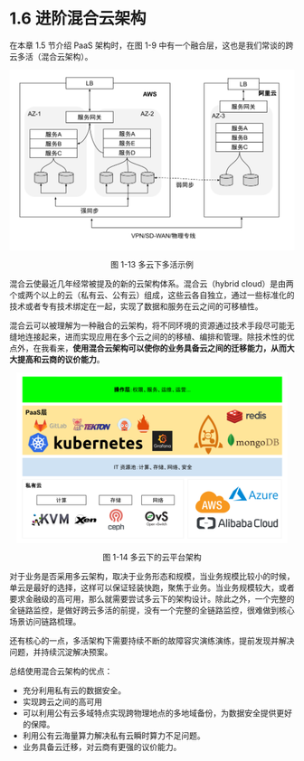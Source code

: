 # 1.6 进阶混合云架构

在本章 1.5 节介绍 PaaS 架构时，在图 1-9 中有一个融合层，这也是我们常谈的跨云多活（混合云架构）。

<div  align="center">
	<img src="../assets/az.svg" width = "520"  align=center />
	<p>图 1-13 多云下多活示例</p>
</div>


混合云使最近几年经常被提及的新的云架构体系。混合云（hybrid cloud）是由两个或两个以上的云（私有云、公有云）组成，这些云各自独立，通过一些标准化的技术或者专有技术绑定在一起，实现了数据和服务在云之间的可移植性。

混合云可以被理解为一种融合的云架构，将不同环境的资源通过技术手段尽可能无缝地连接起来，进而实现应用在多个云之间的的移植、编排和管理。除技术性的优点外，在我看来，**使用混合云架构可以使你的业务具备云之间的迁移能力，从而大大提高和云商的议价能力**。


<div  align="center">
	<img src="../assets/hybrid-cloud.svg" width = "480"  align=center />
	<p>图 1-14 多云下的云平台架构</p>
</div>


对于业务是否采用多云架构，取决于业务形态和规模，当业务规模比较小的时候，单云是最好的选择，这样可以保证轻装快跑，聚焦于业务。当业务规模较大，或者要求金融级的高可用，那么就需要尝试多云下的架构设计。除此之外，一个完整的全链路监控，是做好跨云多活的前提，没有一个完整的全链路监控，很难做到核心场景访问链路梳理。

还有核心的一点，多活架构下需要持续不断的故障容灾演练演练，提前发现并解决问题，并持续沉淀解决预案。

总结使用混合云架构的优点：

- 充分利用私有云的数据安全。
- 实现跨云之间的高可用
- 可以利用公有云多域特点实现跨物理地点的多地域备份，为数据安全提供更好的保障。
- 利用公有云海量算力解决私有云瞬时算力不足问题。
- 业务具备云迁移，对云商有更强的议价能力。